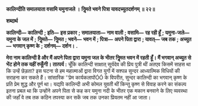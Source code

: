 **कालिन्दीति समालयाता वसामि यमुनाजले ।** **निॢमते भवने पित्रा यावदच्युतदर्शनम् ॥ २२॥** 

**शब्दार्थ** 

**कालिन्दी—** **कालिन्दी** **; इति—** **इस प्रकार** **; समालयाता—** **नाम वाली** **; वसामि—** **रह रही हूँ** **; यमुना-जले—** **यमुना के जल में** **;** **निॢमते—** **निॢमत** **; भवने—** **भवन में** **; पित्रा—** **अपने पिता द्वारा** **; यावत्—** **जब तक** **; अच्युत—** **भगवान् कृष्ण के** **; दर्शनम्—** **दर्शन।** **.** 

**मेरा नाम कालिन्दी है और मैं अपने पिता द्वारा यमुना जल के भीतर निॢमत भवन में रहती** **हूँ। मैं भगवान् अच्युत से भेंट होने तक यहीं रुकूँगी।** **तात्पर्य :** चूँकि कालिन्दी साक्षात् सूर्यदेव की प्रिय पुत्री थीं अतएव किसमें साहस था कि उन्हें छेड़ता? इस घटना से हम महात्माओं द्वारा विगत युगों में सश्पन्न सुन्दर आध्यात्मिक विधियों की सराहना कर सकते हैं। सांसारिक ''प्रेम कार्यकलापोंÓÓ के विपरीत, सुन्दर कालिन्दी का भगवान् कृष्ण के प्रति प्रेम शुद्ध और पूर्ण था। यद्यपि कालिन्दी अभी कोमल युवती थीं किन्तु कृष्ण से विवाह करने का संकल्प इतना प्रबल था कि उन्होंने अपने पिता से कह कर यमुना नदी के भीतर एक मकान बनवाने के लिए व्यवस्था की जहाँ वे तब तक कठिन तपस्या कर सकें जब तक उनका प्रियतम नहीं आ जाता।  